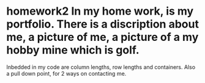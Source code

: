 # homework2 In my home work, is my portfolio. There is a discription about me, a picture of me, a picture of a my hobby mine which is golf.
Inbedded in my code are column lengths, row lengths and containers. Also a pull down point, for 2 ways on contacting me.
